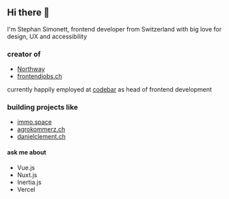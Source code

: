 ## Hi there 👋

I'm Stephan Simonett, frontend developer from Switzerland with big love for design, UX and accessibility

### creator of
- [Northway](https://northway.blog)
- [frontendjobs.ch](https://frontendjobs.ch)

currently happily employed at [codebar](https://github.com/codebar-ag) as head of frontend development

### building projects like
- [immo.space](https://www.immo.space)
- [agrokommerz.ch](https://www.agrokommerz.ch)
- [danielclement.ch](https://www.danielclement.ch)

#### ask me about
- Vue.js
- Nuxt.js
- Inertia.js
- Vercel
